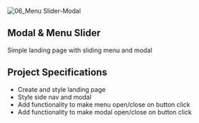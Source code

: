 ![06_Menu Slider-Modal](https://user-images.githubusercontent.com/44192757/108191565-a0924a00-7156-11eb-914a-a0b7e2e2ae5c.gif)

## Modal & Menu Slider

Simple landing page with sliding menu and modal

## Project Specifications

- Create and style landing page
- Style side nav and modal
- Add functionality to make menu open/close on button click
- Add functionality to make modal open/close on button click
